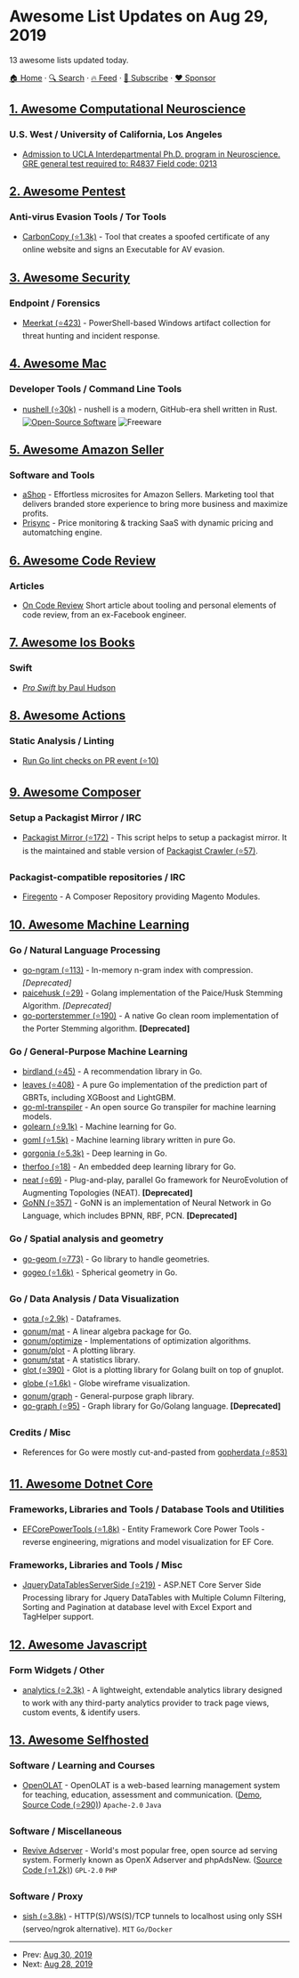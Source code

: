 # Awesome List Updates on Aug 29, 2019

13 awesome lists updated today.

[🏠 Home](/README.md) · [🔍 Search](https://www.trackawesomelist.com/search/) · [🔥 Feed](https://www.trackawesomelist.com/rss.xml) · [📮 Subscribe](https://trackawesomelist.us17.list-manage.com/subscribe?u=d2f0117aa829c83a63ec63c2f&id=36a103854c) · [❤️  Sponsor](https://github.com/sponsors/theowenyoung)



## [1. Awesome Computational Neuroscience](/content/eselkin/awesome-computational-neuroscience/README.md)

### U.S. West / University of California, Los Angeles

*   [Admission to UCLA Interdepartmental Ph.D. program in Neuroscience. GRE general test required to: R4837 Field code: 0213](http://neuroscience.ucla.edu/admissions)

## [2. Awesome Pentest](/content/enaqx/awesome-pentest/README.md)

### Anti-virus Evasion Tools / Tor Tools

*   [CarbonCopy (⭐1.3k)](https://github.com/paranoidninja/CarbonCopy) - Tool that creates a spoofed certificate of any online website and signs an Executable for AV evasion.

## [3. Awesome Security](/content/sbilly/awesome-security/README.md)

### Endpoint / Forensics

*   [Meerkat (⭐423)](https://github.com/TonyPhipps/Meerkat) - PowerShell-based Windows artifact collection for threat hunting and incident response.

## [4. Awesome Mac](/content/jaywcjlove/awesome-mac/README.md)

### Developer Tools / Command Line Tools

*   [nushell (⭐30k)](https://github.com/nushell/nushell) - nushell is a modern, GitHub-era shell written in Rust. [![Open-Source Software](https://jaywcjlove.github.io/sb/ico/min-oss.svg "Open Source Software")](https://sourceforge.net/projects/zsh/) ![Freeware](https://jaywcjlove.github.io/sb/ico/min-free.svg "Freeware")

## [5. Awesome Amazon Seller](/content/ScaleLeap/awesome-amazon-seller/README.md)

### Software and Tools

*   [aShop](https://ashop.co) - Effortless microsites for Amazon Sellers. Marketing tool that delivers branded store experience to bring more business and maximize profits.
*   [Prisync](https://prisync.com/) - Price monitoring & tracking SaaS with dynamic pricing and automatching engine.

## [6. Awesome Code Review](/content/joho/awesome-code-review/README.md)

### Articles

*   [On Code Review](https://medium.com/@schrockn/on-code-reviews-b1c7c94d868c) Short article about tooling and personal elements of code review, from an ex-Facebook engineer.

## [7. Awesome Ios Books](/content/bystritskiy/awesome-ios-books/README.md)

### Swift

*   [*Pro Swift* by Paul Hudson](https://www.hackingwithswift.com/store/pro-swift)

## [8. Awesome Actions](/content/sdras/awesome-actions/README.md)

### Static Analysis / Linting

*   [Run Go lint checks on PR event (⭐10)](https://github.com/ArangoGutierrez/GoLinty-Action)

## [9. Awesome Composer](/content/jakoch/awesome-composer/README.md)

### Setup a Packagist Mirror / IRC

*   [Packagist Mirror (⭐172)](https://github.com/Webysther/packagist-mirror) - This script helps to setup a packagist mirror. It is the maintained and stable version of [Packagist Crawler (⭐57)](https://github.com/hirak/packagist-crawler).

### Packagist-compatible repositories / IRC

*   [Firegento](https://packages.firegento.com/) - A Composer Repository providing Magento Modules.

## [10. Awesome Machine Learning](/content/josephmisiti/awesome-machine-learning/README.md)

### Go / Natural Language Processing

*   [go-ngram (⭐113)](https://github.com/Lazin/go-ngram) - In-memory n-gram index with compression. *\[Deprecated]*
*   [paicehusk (⭐29)](https://github.com/Rookii/paicehusk) - Golang implementation of the Paice/Husk Stemming Algorithm. *\[Deprecated]*
*   [go-porterstemmer (⭐190)](https://github.com/reiver/go-porterstemmer) - A native Go clean room implementation of the Porter Stemming algorithm. **\[Deprecated]**

### Go / General-Purpose Machine Learning

*   [birdland (⭐45)](https://github.com/rlouf/birdland) - A recommendation library in Go.
*   [leaves (⭐408)](https://github.com/dmitryikh/leaves) - A pure Go implementation of the prediction part of GBRTs, including XGBoost and LightGBM.
*   [go-ml-transpiler](https://github.com/znly/go-ml-transpiler) - An open source Go transpiler for machine learning models.
*   [golearn (⭐9.1k)](https://github.com/sjwhitworth/golearn) - Machine learning for Go.
*   [goml (⭐1.5k)](https://github.com/cdipaolo/goml) - Machine learning library written in pure Go.
*   [gorgonia (⭐5.3k)](https://github.com/gorgonia/gorgonia) - Deep learning in Go.
*   [therfoo (⭐18)](https://github.com/therfoo/therfoo) - An embedded deep learning library for Go.
*   [neat (⭐69)](https://github.com/jinyeom/neat) - Plug-and-play, parallel Go framework for NeuroEvolution of Augmenting Topologies (NEAT). **\[Deprecated]**
*   [GoNN (⭐357)](https://github.com/fxsjy/gonn) - GoNN is an implementation of Neural Network in Go Language, which includes BPNN, RBF, PCN. **\[Deprecated]**

### Go / Spatial analysis and geometry

*   [go-geom (⭐773)](https://github.com/twpayne/go-geom) - Go library to handle geometries.
*   [gogeo (⭐1.6k)](https://github.com/golang/geo) - Spherical geometry in Go.

### Go / Data Analysis / Data Visualization

*   [gota (⭐2.9k)](https://github.com/go-gota/gota) - Dataframes.
*   [gonum/mat](https://godoc.org/gonum.org/v1/gonum/mat) - A linear algebra package for Go.
*   [gonum/optimize](https://godoc.org/gonum.org/v1/gonum/optimize) - Implementations of optimization algorithms.
*   [gonum/plot](https://godoc.org/gonum.org/v1/plot) - A plotting library.
*   [gonum/stat](https://godoc.org/gonum.org/v1/gonum/stat) - A statistics library.
*   [glot (⭐390)](https://github.com/arafatk/glot) - Glot is a plotting library for Golang built on top of gnuplot.
*   [globe (⭐1.6k)](https://github.com/mmcloughlin/globe) - Globe wireframe visualization.
*   [gonum/graph](https://godoc.org/gonum.org/v1/gonum/graph) - General-purpose graph library.
*   [go-graph (⭐95)](https://github.com/StepLg/go-graph) - Graph library for Go/Golang language. **\[Deprecated]**

### Credits / Misc

*   References for Go were mostly cut-and-pasted from [gopherdata (⭐853)](https://github.com/gopherdata/resources/tree/master/tooling)

## [11. Awesome Dotnet Core](/content/thangchung/awesome-dotnet-core/README.md)

### Frameworks, Libraries and Tools / Database Tools and Utilities

*   [EFCorePowerTools (⭐1.8k)](https://github.com/ErikEJ/EFCorePowerTools) - Entity Framework Core Power Tools - reverse engineering, migrations and model visualization for EF Core.

### Frameworks, Libraries and Tools / Misc

*   [JqueryDataTablesServerSide (⭐219)](https://github.com/fingers10/JqueryDataTablesServerSide) - ASP.NET Core Server Side Processing library for Jquery DataTables with Multiple Column Filtering, Sorting and Pagination at database level with Excel Export and TagHelper support.

## [12. Awesome Javascript](/content/sorrycc/awesome-javascript/README.md)

### Form Widgets / Other

*   [analytics (⭐2.3k)](https://github.com/davidwells/analytics) - A lightweight, extendable analytics library designed to work with any third-party analytics provider to track page views, custom events, & identify users.

## [13. Awesome Selfhosted](/content/awesome-selfhosted/awesome-selfhosted/README.md)

### Software / Learning and Courses

*   [OpenOLAT](https://www.openolat.com/?lang=en) - OpenOLAT is a web-based learning management system for teaching, education, assessment and communication. ([Demo](https://learn.olat.com), [Source Code (⭐290)](https://github.com/OpenOLAT/OpenOLAT)) `Apache-2.0` `Java`

### Software / Miscellaneous

*   [Revive Adserver](https://www.revive-adserver.com/) - World's most popular free, open source ad serving system. Formerly known as OpenX Adserver and phpAdsNew. ([Source Code (⭐1.2k)](https://github.com/revive-adserver/revive-adserver)) `GPL-2.0` `PHP`

### Software / Proxy

*   [sish (⭐3.8k)](https://github.com/antoniomika/sish) - HTTP(S)/WS(S)/TCP tunnels to localhost using only SSH (serveo/ngrok alternative). `MIT` `Go/Docker`

---

- Prev: [Aug 30, 2019](/content/2019/08/30/README.md)
- Next: [Aug 28, 2019](/content/2019/08/28/README.md)